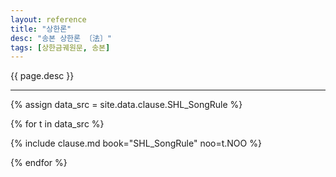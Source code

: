 ```yaml
---
layout: reference
title: "상한론"
desc: "송본 상한론 〔法〕"
tags: [상한금궤원문, 송본]
---
```


{{ page.desc }}

***


{% assign data_src = site.data.clause.SHL_SongRule %}

{% for t in data_src %}

{% include clause.md book="SHL_SongRule" noo=t.NOO %}

{% endfor %}
